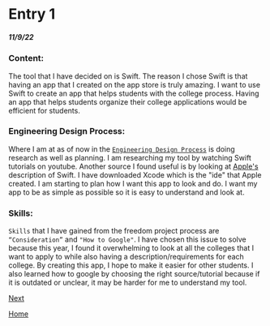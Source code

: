# Entry 1
##### 11/9/22

### Content: 

The tool that I have decided on is Swift. The reason I chose Swift is that having an app that I created on the app store is truly amazing. I want to use Swift to create an app that helps students with the college process. Having an app that helps students organize their college applications would be efficient for students. 

### Engineering Design Process: 

Where I am at as of now in the [`Engineering Design Process`](https://hstatsep.github.io/students/#edp) is doing research as well as planning. I am researching my tool by watching Swift tutorials on youtube. Another source I found useful is by looking at [Apple's](https://developer.apple.com/swift/) description of Swift. I have downloaded Xcode which is the "ide" that Apple created. I am starting to plan how I want this app to look and do. I want my app to be as simple as possible so it is easy to understand and look at. 


### Skills: 

`Skills` that I have gained from the freedom project process are `“Consideration”` and `"How to Google"`. I have chosen this issue to solve because this year, I found it overwhelming to look at all the colleges that I want to apply to while also having a description/requirements for each college. By creating this app, I hope to make it easier for other students. I also learned how to google by choosing the right source/tutorial because if it is outdated or unclear, it may be harder for me to understand my tool. 

[Next](entry02.md)

[Home](../README.md)



